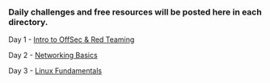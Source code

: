 ### Daily challenges and free resources will be posted here in each directory.

Day 1 - [Intro to OffSec & Red Teaming](/days/day01/)

Day 2 - [Networking Basics](/days/day02/)

Day 3 - [Linux Fundamentals](/days/day03/)
